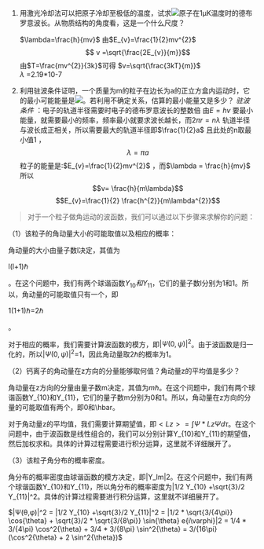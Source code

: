 1.  用激光冷却法可以把原子冷却至极低的温度，试求![](http://www.mooc.whu.edu.cn/ananas/latex/p/4839341)原子在1μK温度时的德布罗意波长。从物质结构的角度看，这是一个什么尺度？
	
	$\lambda=\frac{h}{mv}$ 
	由$E_{v}=\frac{1}{2}mv^{2}$ 
	$$ v =\sqrt{\frac{2E_{v}}{m}}$$ 由$T=\frac{mv^{2}}{3k}$可得 $v=\sqrt{\frac{3kT}{m}}$  
	$\lambda$ =2.19*10-7 

2. 利用驻波条件证明，一个质量为m的粒子在边长为a的正立方盒内运动时，它的最小可能能量是![](http://www.mooc.whu.edu.cn/ananas/latex/p/4839362)。若利用不确定关系，估算的最小能量又是多少？
	*驻波条件* ：电子的轨道半径需要时电子的德布罗意波长的整数倍
	由$E=hv$ 要最小能量，就需要最小的频率，频率最小就要求波长越长，而$2\pi r = n\lambda$ 轨道半径与波长成正相关，所以需要最大的轨道半径即$\frac{1}{2}a$
	且此处的n取最小值1 ，
	$$\lambda =\pi a$$
	粒子的能量是:$E_{v}=\frac{1}{2}mv^{2}$ ，而$\lambda = \frac{h}{mv}$ 所以
	$$v= \frac{h}{m\lambda}$$
	$$E_{v}=\frac{1}{2} \frac{h^{2}}{m\lambda^{2}}$$ 
	




>对于一个粒子做角运动的波函数，我们可以通过以下步骤来求解你的问题：

（1）该粒子的角动量大小的可能取值以及相应的概率：

角动量的大小由量子数l决定，其值为

l(l+1)​ℏ

。在这个问题中，我们有两个球谐函数$Y_{10}和Y_{11}$，它们的量子数l分别为1和1。所以，角动量的可能取值只有一个，即

1(1+1)​ℏ=2​ℏ

。

对于相应的概率，我们需要计算波函数的模方，即$|Ψ(0,\psi)|^2$。由于波函数是归一化的，所以$|Ψ(0,\psi)|^2$=1，因此角动量取2​ℏ的概率为1。

（2）钙离子的角动量在z方向的分量能够取何值？角动量z的平均值是多少？

角动量在z方向的分量由量子数m决定，其值为$m\hbar$。在这个问题中，我们有两个球谐函数Y_{10}和Y_{11}，它们的量子数m分别为0和1。所以，角动量在z方向的分量的可能取值有两个，即0和\hbar。

对于角动量z的平均值，我们需要计算期望值，即$< Lz > = ∫Ψ* Lz Ψ dτ$。在这个问题中，由于波函数是线性组合的，我们可以分别计算Y_{10}和Y_{11}的期望值，然后加权求和。具体的计算过程需要进行积分运算，这里就不详细展开了。

（3）该粒子角分布的概率密度。

角分布的概率密度由球谐函数的模方决定，即|Y_lm|2。在这个问题中，我们有两个球谐函数Y_{10}和Y_{11}，所以角分布的概率密度为|1/2 Y_{10} +\sqrt{3}/2 Y_{11}|^2。具体的计算过程需要进行积分运算，这里就不详细展开了。


$|Ψ(θ,φ)|^2 = |1/2 Y_{10} +\sqrt{3}/2 Y_{11}|^2 = |1/2 * \sqrt{3/{4\pi}} \cos{\theta} + \sqrt{3}/2 * \sqrt{3/{8\pi}} \sin{\theta} e{i\varphi}|2 = 1/4 * 3/{4\pi} \cos^2{\theta} + 3/4 * 3/{8\pi} \sin^2{\theta} = 3/{16\pi} (\cos^2{\theta} + 2 \sin^2{\theta})$ 